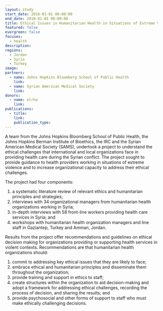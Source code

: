 ```yaml
---
layout: study
start_date: 2016-01-01 00:00:00
end_date: 2018-01-01 00:00:00
title: Ethical Issues in Humanitarian Health in Situations of Extreme Violence
featured: false
evergreen: false
focuses:
  - health
description:
regions:
  - Jordan
  - Syria
  - Turkey
image:
partners:
  - name: Johns Hopkins Bloomberg School of Public Health
    link:
  - name: Syrian American Medical Society
    link:
donors:
  - name: elrha
    link:
publications:
  - title:
    link:
    publication_type:
---
```


A team from the Johns Hopkins Bloomberg School of Public Health, the Johns Hopkins Berman Institute of Bioethics, the IRC and the Syrian American Medical Society (SAMS), undertook a project to understand the ethical challenges that international and local organizations face in providing health care during the Syrian conflict. The project sought to provide guidance to health providers working in situations of extreme violence and to increase organizational capacity to address their ethical challenges.

The project had four components:

1. a systematic literature review of relevant ethics and humanitarian principles and strategies;
2. interviews with 34 organizational managers from humanitarian health organizations working in Syria;
3. in-depth interviews with 58 front-line workers providing health care services in Syria; and
4. workshops with humanitarian health organization managers and line staff in Gaziantep, Turkey and Amman, Jordan.

Results from the project offer recommendations and guidelines on ethical decision making for organizations providing or supporting health services in violent contexts. Recommendations are that humanitarian health organizations should:

1. commit to addressing key ethical issues that they are likely to face;
2. embrace ethical and humanitarian principles and disseminate them throughout the organization;
3. provide training and support in ethics to staff;
4. create structures within the organization to aid decision-making and adopt a framework for addressing ethical challenges, recording the process of decision, and sharing the results; and
5. provide psychosocial and other forms of support to staff who must make ethically challenging decisions.